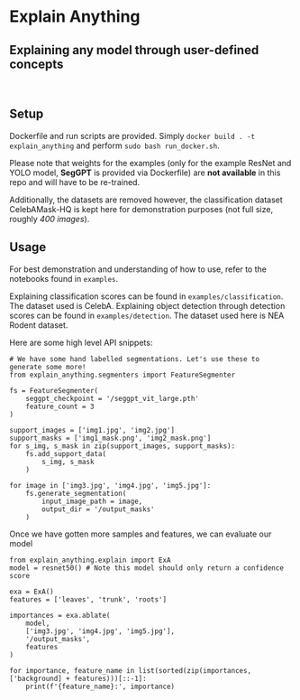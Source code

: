 # Explain Anything
Explaining any model through user-defined concepts
---
<br>

## Setup
Dockerfile and run scripts are provided. Simply `docker build . -t explain_anything` and perform `sudo bash run_docker.sh`.

Please note that weights for the examples (only for the example ResNet and YOLO model, **SegGPT** is provided via Dockerfile) are **not available** in this repo and will have to be re-trained.

Additionally, the datasets are removed however, the classification dataset CelebAMask-HQ is kept here for demonstration purposes (not full size, roughly *400 images*).

## Usage
For best demonstration and understanding of how to use, refer to the notebooks found in `examples`. 

Explaining classification scores can be found in `examples/classification`. The dataset used is CelebA.
Explaining object detection through detection scores can be found in `examples/detection`. The dataset used here is NEA Rodent dataset.

Here are some high level API snippets:
```
# We have some hand labelled segmentations. Let's use these to generate some more!
from explain_anything.segmenters import FeatureSegmenter

fs = FeatureSegmenter(
	seggpt_checkpoint = '/seggpt_vit_large.pth'
	feature_count = 3
)

support_images = ['img1.jpg', 'img2.jpg']
support_masks = ['img1_mask.png', 'img2_mask.png']
for s_img, s_mask in zip(support_images, support_masks):
	fs.add_support_data(
		s_img, s_mask
	)

for image in ['img3.jpg', 'img4.jpg', 'img5.jpg']:
	fs.generate_segmentation(
		input_image_path = image,
		output_dir = '/output_masks'
	)
```

Once we have gotten more samples and features, we can evaluate our model
```
from explain_anything.explain import ExA
model = resnet50() # Note this model should only return a confidence score

exa = ExA()
features = ['leaves', 'trunk', 'roots']

importances = exa.ablate(
	model,
	['img3.jpg', 'img4.jpg', 'img5.jpg'],
	'/output_masks',
	features
)

for importance, feature_name in list(sorted(zip(importances, ['background] + features)))[::-1]:
	print(f'{feature_name}:', importance)
```
